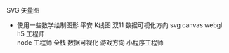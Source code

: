 SVG 矢量图
- 使用一些数学绘制图形
  平安  K线图
  双11
  数据可视化方向  svg canvas webgl 
  h5  工程师  
  node  工程师   全栈
  数据可视化
  游戏方向
  小程序工程师
